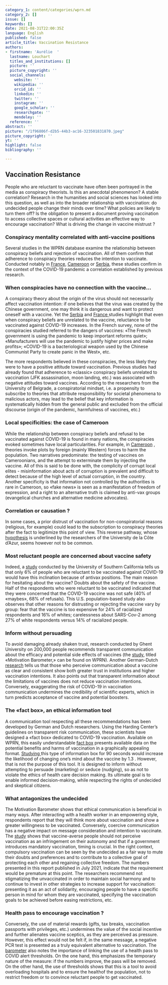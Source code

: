 ```yaml
---
category_1: content/categories/wprn.md
category_2: []
issue: []
keywords: []
date: 2021-08-31T22:00:35Z
language: English
published: false
article_title: Vaccination Resistance
authors:
- firstname: 'Aurélie  '
  lastname: Louchart
  titles_and_institutions: []
  picture: ''
  picture_copyright: ''
  social_channels:
    website: ''
    wikipedia: ''
    orcid_id: ''
    linkedin: ''
    twitter: ''
    instagram: ''
    google_scholar: ''
    researchgate: ''
    mendeley: ''
  reference: ''
abstract: ''
picture: "/1f96806f-d2b5-44b3-ac16-323501831870.jpeg"
picture_copyright: ''
yt: ''
highlight: false
bibliography: ''

---
```

## Vaccination Resistance

People who are reluctant to vaccinate have often been portrayed in the media as conspiracy theorists. Is this an anecdotal phenomenon? A stable correlation? Research in the humanities and social sciences has looked into this question, as well as into the broader relationship with vaccination: do undecided people change their minds over time? What policies are likely to turn them off? Is the obligation to present a document proving vaccination to access collective spaces or cultural activities an effective way to encourage vaccination? What is driving the change in vaccine mistrust ?

### Conspiracy mentality correlated with anti-vaccine positions

Several studies in the WPRN database examine the relationship between conspiracy beliefs and rejection of vaccination. All of them confirm that adherence to conspiracy theories reduces the intention to vaccinate. Conducted notably in [France](https://wprn.org/item/410052), [Cameroon](https://wprn.org/item/512852) or [Serbia](https://wprn.org/item/441452), these studies confirm in the context of the COVID-19 pandemic a correlation established by previous research.

### When conspiracies have no connection with the vaccine...

A conspiracy theory about the origin of the virus should not necessarily affect vaccination intention: if one believes that the virus was created by the Chinese government, one may think it is dangerous and want to protect oneself with a vaccine. Yet the [Serbia](https://wprn.org/item/441452) and [France ](https://wprn.org/item/410052)studies highlight that even when conspiracy beliefs are unrelated to the vaccine, reluctance to be vaccinated against COVID-19 increases. In the French survey, none of the conspiracies studied referred to the dangers of vaccines: «The French government is using the pandemic to keep important reforms quiet»; «Manufacturers will use the pandemic to justify higher prices and make profits»; «COVID-19 is a bacteriological weapon used by the Chinese Communist Party to create panic in the West», etc. 

The more respondents believed in these conspiracies, the less likely they were to have a positive attitude toward vaccination. Previous studies had already found that adherence to «classic» conspiracy beliefs unrelated to vaccination (JFK assassination, moon landing, etc.) was associated with negative attitudes toward vaccines. According to the researchers from the University of Belgrade, a conspiratorial mindset, i.e. a propensity to subscribe to theories that attribute responsibility for societal phenomena to malicious actors, may lead to the belief that key information is systematically hidden from the general public and excluded from the official discourse (origin of the pandemic, harmfulness of vaccines, etc.)

### Local specificities: the case of Cameroon

While the relationship between conspiracy beliefs and refusal to be vaccinated against COVID-19 is found in many nations, the conspiracies evoked sometimes have local particularities. For example, in [Cameroon](https://wprn.org/item/512852) , theories invoke plots by foreign (mainly Western) forces to harm the population. Two narratives predominate: the testing of vaccines on Cameroonians, and the attempt to exterminate them by injecting the vaccine. All of this is said to be done with, the complicity of corrupt local elites - misinformation about acts of corruption is prevalent and difficult to detect because of the high level of actual corruption, in the country. Another specificity is that information not controlled by the authorities is rare in Cameroon, so «fake news» is seen as a manifestation of freedom of expression, and a right to an alternative truth is claimed by anti-vax groups (evangelical churches and alternative medicine advocates).

### Correlation or causation ?

In some cases, a prior distrust of vaccination for non-conspiratorial reasons (religious, for example) could lead to the subscription to conspiracy theories after the fact to legitimize this point of view. This reverse pathway, whose [hypothesis](https://wprn.org/item/410052) is underlined by the researchers of the University de la Côte d’Azur, seems however not to be common.

### Most reluctant people are concerned about vaccine safety

Indeed, a [study](https://wprn.org/item/489852) conducted by the University of Southern California tells us that only 6% of people who are reluctant to be vaccinated against COVID-19 would have this inclination because of antivax positions. The main reason for hesitating about the vaccine? Doubts about the safety of the vaccine. Half of the respondents who were reluctant to be vaccinated indicated that they were concerned that the COVID-19 vaccine was not safe (40% of «maybes», 68% of refusals). This U.S. population-based study also observes that other reasons for distrusting or rejecting the vaccine vary by group: fear that the vaccine is too expensive for 24% of racialized respondents and 16% of whites; carelessness about SARS-Cov-2 among 27% of white respondents versus 14% of racialized people.

### Inform without persuading

To avoid damaging already shaken trust, research conducted by Ghent University on 200,000 people recommends transparent communication about the efficacy and potential side effects of vaccines (the [study](https://wprn.org/item/528752), titled «Motivation Barometer,» can be found on WPRN). Another German-Dutch [research](https://psyarxiv.com/f4nqt/) tells us that those who perceive communication about a vaccine as clear and consistent show both greater trust in institutions and higher vaccination intentions. It also points out that transparent information about the limitations of vaccines does not reduce vaccination intentions. Conversely, exaggerating the risk of COVID-19 in vaccination communication undermines the credibility of scientific experts, which in turn predicts acceptance of vaccine and potential boosters.

### The «fact box», an ethical information tool

A communication tool respecting all these recommendations has been developed by German and Dutch researchers. Using the Harding Center’s guidelines on transparent risk communication, these scientists have designed a «fact box» dedicated to COVID-19 vaccination. Available on WPRN, this easily understandable [fact box](https://wprn.org/item/528452) presents available data on the potential benefits and harms of vaccination in a graphically appealing format. [Studying ](https://psyarxiv.com/f4nqt/)this type of information box for 90 seconds would increase the likelihood of changing one’s mind about the vaccine by 1.3 . However, that is not the purpose of this tool. It is designed to inform without attempting to persuade (marketing) or seduce (nudging), so as not to violate the ethics of health care decision making. Its ultimate goal is to enable informed decision-making, while respecting the rights of undecided and skeptical citizens.

### What antagonizes the undecided

The Motivation Barometer shows that ethical communication is beneficial in many ways. After interacting with a health worker in an empowering style, respondents report that they will think more about vaccination and show a greater willingness to be vaccinated. Conversely, coercive communication has a negative impact on message consideration and intention to vaccinate. The [study](https://wprn.org/item/528752) shows that vaccine-averse people should not perceive vaccination as an infringement on their autonomy and that if a government introduces mandatory vaccination, timing is crucial. In the right context, compulsory vaccination can be seen by the undecided as a fair way to mute their doubts and preferences and to contribute to a collective goal of protecting each other and regaining collective freedom. The numbers presented in this report published in July 2021, indicate that the requirement would be premature at this point. The researchers recommend not stigmatizing the unvaccinated in order to maintain social harmony and to continue to invest in other strategies to increase support for vaccination: presenting it as an act of solidarity, encouraging people to have a specific person in mind for whom they are vaccinated, specifying the vaccination goals to be achieved before easing restrictions, etc.

### Health pass to encourage vaccination ?

Conversely, the use of material rewards (gifts, tax breaks, vaccination passports with privileges, etc.) undermines the value of the social incentive and further alienates vaccine sceptics, as they are perceived as pressure. However, this effect would not be felt if, in the same message, a negative PCR test is presented as a truly equivalent alternative to vaccination. The [barometer](https://wprn.org/item/528752) also notes the importance of linking the use of a health pass to COVID alert thresholds. On the one hand, this emphasizes the temporary nature of the measure: if the numbers improve, the pass will be removed. On the other hand, the use of thresholds shows that this is a tool to avoid overloading hospitals and to ensure the healthof the population, not to restrict freedom or to convince reluctant people to get vaccinated.